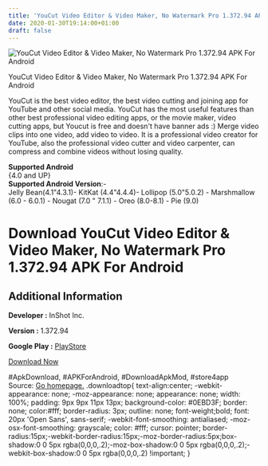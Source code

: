 ```yaml
---
title: 'YouCut Video Editor & Video Maker, No Watermark Pro 1.372.94 APK For Android'
date: 2020-01-30T19:14:00+01:00
draft: false
---
```


![YouCut Video Editor & Video Maker, No Watermark Pro 1.372.94 APK For Android](https://i2.wp.com/apkhome.net/wp-content/uploads/2020/01/YouCut-Video-Editor-Video-Maker-No-Watermark-Pro-1.372.94.png "YouCut Video Editor & Video Maker, No Watermark Pro 1.372.94 APK For Android")

  

YouCut Video Editor & Video Maker, No Watermark Pro 1.372.94 APK For Android

YouCut is the best video editor, the best video cutting and joining app for YouTube and other social media. YouCut has the most useful features than other best professional video editing apps, or the movie maker, video cutting apps, but Youcut is free and doesn't have banner ads :) Merge video clips into one video, add video to video. It is a professional video creator for YouTube, also the professional video cutter and video carpenter, can compress and combine videos without losing quality.

**Supported Android**  
{4.0 and UP}  
**Supported Android Version**:-  
Jelly Bean(4.1"4.3.1)- KitKat (4.4"4.4.4)- Lollipop (5.0"5.0.2) - Marshmallow (6.0 - 6.0.1) - Nougat (7.0 " 7.1.1) - Oreo (8.0-8.1) - Pie (9.0)

Download YouCut Video Editor & Video Maker, No Watermark Pro 1.372.94 APK For Android
=====================================================================================

Additional Information
----------------------

**Developer :** InShot Inc.

**Version :** 1.372.94

**Google Play :** [PlayStore](https://play.google.com/store/apps/details?id=com.camerasideas.trimmer)

  

[Download Now](https://store4app.co/post/youcut-video-editor-amp-video-maker-no-watermark-pro-1-372-94-apk-for-android_1580407835)

  
#ApkDownload, #APKForAndroid, #DownloadApkMod, #store4app  
Source: [Go homepage.](https://store4app.co/post/youcut-video-editor-amp-video-maker-no-watermark-pro-1-372-94-apk-for-android_1580407835) .downloadtop{ text-align:center; -webkit-appearance: none; -moz-appearance: none; appearance: none; width: 100%; padding: 9px 9px 11px 13px; background-color: #0EBD3F; border: none; color:#fff; border-radius: 3px; outline: none; font-weight;bold; font: 20px 'Open Sans', sans-serif; -webkit-font-smoothing: antialiased; -moz-osx-font-smoothing: grayscale; color: #fff; cursor: pointer; border-radius:15px;-webkit-border-radius:15px;-moz-border-radius:5px;box-shadow:0 0 5px rgba(0,0,0,.2);-moz-box-shadow:0 0 5px rgba(0,0,0,.2);-webkit-box-shadow:0 0 5px rgba(0,0,0,.2) !important; }